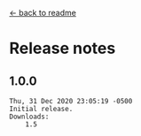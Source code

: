 ﻿﻿[← back to readme](README.md)

# Release notes
## 1.0.0
```
Thu, 31 Dec 2020 23:05:19 -0500
Initial release.
Downloads:
    1.5
```
